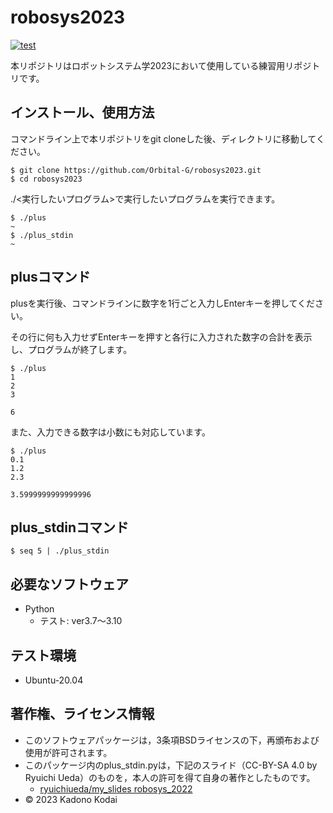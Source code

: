 # robosys2023
[![test](https://github.com/Orbital-G/robosys2023/actions/workflows/test.yml/badge.svg)](https://github.com/Orbital-G/robosys2023/actions/workflows/test.yml)

本リポジトリはロボットシステム学2023において使用している練習用リポジトリです。

## インストール、使用方法
コマンドライン上で本リポジトリをgit cloneした後、ディレクトリに移動してください。
```
$ git clone https://github.com/Orbital-G/robosys2023.git
$ cd robosys2023
```

./<実行したいプログラム>で実行したいプログラムを実行できます。
```
$ ./plus
~
$ ./plus_stdin
~
```

## plusコマンド
plusを実行後、コマンドラインに数字を1行ごと入力しEnterキーを押してください。

その行に何も入力せずEnterキーを押すと各行に入力された数字の合計を表示し、プログラムが終了します。
```
$ ./plus
1
2
3

6
```
また、入力できる数字は小数にも対応しています。
```
$ ./plus
0.1
1.2
2.3

3.5999999999999996
```

## plus_stdinコマンド
```
$ seq 5 | ./plus_stdin

```

## 必要なソフトウェア
* Python
  * テスト: ver3.7〜3.10

## テスト環境
* Ubuntu-20.04

## 著作権、ライセンス情報
* このソフトウェアパッケージは，3条項BSDライセンスの下，再頒布および使用が許可されます。
* このパッケージ内のplus_stdin.pyは，下記のスライド（CC-BY-SA 4.0 by Ryuichi Ueda）のものを，本人の許可を得て自身の著作としたものです。
  * [ryuichiueda/my_slides robosys_2022](https://github.com/ryuichiueda/my_slides/blob/master/robosys_2022/lesson4.md "引用元のスライド")
* © 2023 Kadono Kodai
